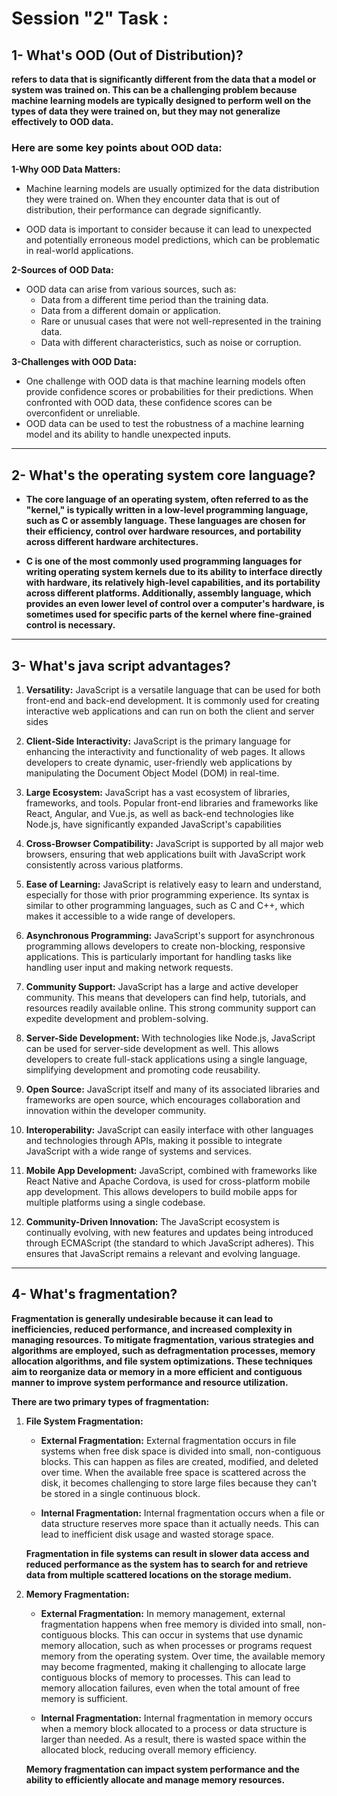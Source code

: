 # Session "2" Task :
## 1- What's OOD (Out of Distribution)?  

**refers to data that is significantly different from the data that a model or system was trained on. This can be a challenging problem because machine learning models are typically designed to perform well on the types of data they were trained on, but they may not generalize effectively to OOD data.**

### Here are some key points about OOD data:
**1-Why OOD Data Matters:**
* Machine learning models are usually optimized for the data distribution they were trained on. When they encounter data that is out of distribution, their performance can degrade significantly.

* OOD data is important to consider because it can lead to unexpected and potentially erroneous model predictions, which can be problematic in real-world applications.

**2-Sources of OOD Data:**
* OOD data can arise from various sources, such as:
    * Data from a different time period than the training data.
    * Data from a different domain or application.
    * Rare or unusual cases that were not well-represented in the training data.
    * Data with different characteristics, such as noise or corruption.

**3-Challenges with OOD Data:**
* One challenge with OOD data is that machine learning models often provide confidence scores or probabilities for their predictions. When confronted with OOD data, these confidence scores can be overconfident or unreliable.
* OOD data can be used to test the robustness of a machine learning model and its ability to handle unexpected inputs.
___

## 2- What's the operating system core language?  
* **The core language of an operating system, often referred to as the "kernel," is typically written in a low-level programming language, such as C or assembly language. These languages are chosen for their efficiency, control over hardware resources, and portability across different hardware architectures.**

* **C is one of the most commonly used programming languages for writing operating system kernels due to its ability to interface directly with hardware, its relatively high-level capabilities, and its portability across different platforms. Additionally, assembly language, which provides an even lower level of control over a computer's hardware, is sometimes used for specific parts of the kernel where fine-grained control is necessary.**
___

## 3-  What's java script advantages?
1. **Versatility:** JavaScript is a versatile language that can be used for both front-end and back-end development. It is commonly used for creating interactive web applications and can run on both the client and server sides

1. **Client-Side Interactivity:** JavaScript is the primary language for enhancing the interactivity and functionality of web pages. It allows developers to create dynamic, user-friendly web applications by manipulating the Document Object Model (DOM) in real-time.

1. **Large Ecosystem:** JavaScript has a vast ecosystem of libraries, frameworks, and tools. Popular front-end libraries and frameworks like React, Angular, and Vue.js, as well as back-end technologies like Node.js, have significantly expanded JavaScript's capabilities
 
1. **Cross-Browser Compatibility:** JavaScript is supported by all major web browsers, ensuring that web applications built with JavaScript work consistently across various platforms.

1. **Ease of Learning:** JavaScript is relatively easy to learn and understand, especially for those with prior programming experience. Its syntax is similar to other programming languages, such as C and C++, which makes it accessible to a wide range of developers.

1. **Asynchronous Programming:** JavaScript's support for asynchronous programming allows developers to create non-blocking, responsive applications. This is particularly important for handling tasks like handling user input and making network requests.

1. **Community Support:** JavaScript has a large and active developer community. This means that developers can find help, tutorials, and resources readily available online. This strong community support can expedite development and problem-solving.

1. **Server-Side Development:** With technologies like Node.js, JavaScript can be used for server-side development as well. This allows developers to create full-stack applications using a single language, simplifying development and promoting code reusability.

1. **Open Source:** JavaScript itself and many of its associated libraries and frameworks are open source, which encourages collaboration and innovation within the developer community.

1. **Interoperability:** JavaScript can easily interface with other languages and technologies through APIs, making it possible to integrate JavaScript with a wide range of systems and services.

1. **Mobile App Development:** JavaScript, combined with frameworks like React Native and Apache Cordova, is used for cross-platform mobile app development. This allows developers to build mobile apps for multiple platforms using a single codebase. 

1. **Community-Driven Innovation:**  The JavaScript ecosystem is continually evolving, with new features and updates being introduced through ECMAScript (the standard to which JavaScript adheres). This ensures that JavaScript remains a relevant and evolving language.

___

## 4- What's fragmentation?
**Fragmentation is generally undesirable because it can lead to inefficiencies, reduced performance, and increased complexity in managing resources. To mitigate fragmentation, various strategies and algorithms are employed, such as defragmentation processes, memory allocation algorithms, and file system optimizations. These techniques aim to reorganize data or memory in a more efficient and contiguous manner to improve system performance and resource utilization.**

**There are two primary types of fragmentation:**
1. **File System Fragmentation:**
    * **External Fragmentation:**  External fragmentation occurs in file systems when free disk space is divided into small, non-contiguous blocks. This can happen as files are created, modified, and deleted over time. When the available free space is scattered across the disk, it becomes challenging to store large files because they can't be stored in a single continuous block.


    * **Internal Fragmentation:**  Internal fragmentation occurs when a file or data structure reserves more space than it actually needs. This can lead to inefficient disk usage and wasted storage space.

    **Fragmentation in file systems can result in slower data access and reduced performance as the system has to search for and retrieve data from multiple scattered locations on the storage medium.**

1. **Memory Fragmentation:** 
    * **External Fragmentation:**  In memory management, external fragmentation happens when free memory is divided into small, non-contiguous blocks. This can occur in systems that use dynamic memory allocation, such as when processes or programs request memory from the operating system. Over time, the available memory may become fragmented, making it challenging to allocate large contiguous blocks of memory to processes. This can lead to memory allocation failures, even when the total amount of free memory is sufficient.

    * **Internal Fragmentation:**  Internal fragmentation in memory occurs when a memory block allocated to a process or data structure is larger than needed. As a result, there is wasted space within the allocated block, reducing overall memory efficiency.

    **Memory fragmentation can impact system performance and the ability to efficiently allocate and manage memory resources.**






